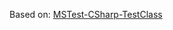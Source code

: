 Based on: [MSTest-CSharp-TestClass](https://github.com/dotnet/sdk/tree/main/template_feed/Microsoft.DotNet.Common.ItemTemplates/content/MSTest-CSharp-TestClass)